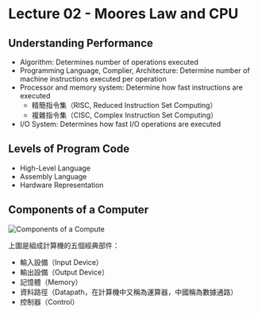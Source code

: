 # Lecture 02 - Moores Law and CPU

## Understanding Performance

- Algorithm: Determines number of operations executed
- Programming Language, Complier, Architecture: Determine number of machine instructions executed per operation
- Processor and memory system: Determine how fast instructions are executed
  - 精簡指令集（RISC, Reduced Instruction Set Computing）
  - 複雜指令集（CISC, Complex Instruction Set Computing）
- I/O System: Determines how fast I/O operations are executed

## Levels of Program Code

- High-Level Language
- Assembly Language
- Hardware Representation

## Components of a Computer

![Components of a Compute](https://i.imgur.com/FxZKOMu.jpg)

上圖是組成計算機的五個經典部件：

- 輸入設備（Input Device）
- 輸出設備（Output Device）
- 記憶體（Memory）
- 資料路徑（Datapath，在計算機中又稱為運算器，中國稱為數據通路）
- 控制器（Control）
